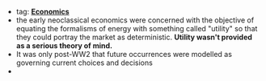 - tag: **[Economics](../notes/Economics)**
- the early neoclassical economics were concerned with the objective of equating the formalisms of energy with something called "utility" so that they could portray the market as deterministic. **Utility wasn't provided as a serious theory of mind.** 
- It was only post-WW2 that future occurrences were modelled as governing current choices and decisions 
- 